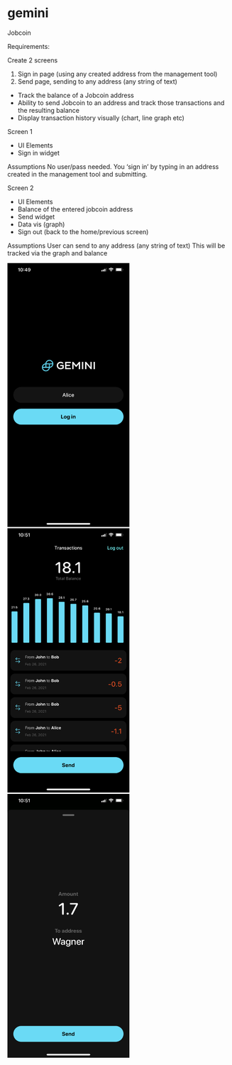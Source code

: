 # gemini
Jobcoin

Requirements:

Create 2 screens

1. Sign in page (using any created address from the management tool)
2. Send page, sending to any address (any string of text)

- Track the balance of a Jobcoin address
- Ability to send Jobcoin to an address and track those transactions and the resulting balance
- Display transaction history visually (chart, line graph etc)

 
Screen 1

- UI Elements
- Sign in widget

Assumptions
No user/pass needed.  You ‘sign in’ by typing in an address created in the management tool and submitting.


Screen 2

- UI Elements
- Balance of the entered jobcoin address
- Send widget
- Data vis (graph)
- Sign out (back to the home/previous screen)

Assumptions
User can send to any address (any string of text)
This will be tracked via the graph and balance




<div>
    <img src="https://github.com/wagnerdepaula/gemini/blob/master/login.png?raw=true" width="275" />
    <img src="https://github.com/wagnerdepaula/gemini/blob/master/dashboard.png?raw=true" width="275" />
    <img src="https://github.com/wagnerdepaula/gemini/blob/master/send.png?raw=true" width="275" />
</div>

